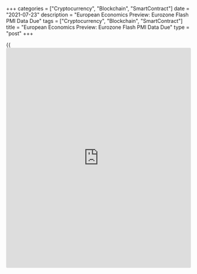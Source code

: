 +++
categories = ["Cryptocurrency", "Blockchain", "SmartContract"]
date = "2021-07-23"
description = "European Economics Preview: Eurozone Flash PMI Data Due"
tags = ["Cryptocurrency", "Blockchain", "SmartContract"]
title = "European Economics Preview: Eurozone Flash PMI Data Due"
type = "post"
+++

{{<iframe id="large-banner" src="https://www.bounty.group/#slide=7.0" width="100%" height="600" scrolling="no" style="border: 0px solid rgb(216, 221, 230); border-radius: 3px;">}}

Flash Purchasing Managers' survey results from the euro area and the UK
are due on Friday, headlining a busy day for the European economic [news](https://www.letsplayfx.com/blog/forex-news-website/).

At 2.00 am ET, the Office for National Statistics releases UK retail
sales data for June. Economists forecast retail sales to grow 0.4
percent on a monthly basis, reversing a 1.4 percent fall in May.

At 3.15 am ET, IHS Markit publishes France's preliminary Purchasing
Managers' survey data. The composite index is forecast to climb to 58.5
in July from 57.4 in June.

At 3.30 am ET, Germany's flash composite PMI data is due. Economists
expect the composite index to rise to 60.8 in July from 60.1 in the
previous month.

In the meantime, Sweden's producer price data for June is due.

At 4.00 am ET, Eurozone flash composite Purchasing Managers' survey data
is due. The composite PMI is seen rising to 60.0 in July from 59.5 a
month ago.

Half an hour later, the UK Markit/CIPS flash PMI data is due. Economists
forecast the composite output index to fall to 61.9 in July from 62.2 in
the previous month.

At 6.30 am ET, Bank of Russia announces its interest rate decision. The
bank is expected to hike its key rate to 6.50 percent from 5.50 percent.

For comments and feedback [contact](https://www.playgroundfx.com/contact/): editorial@rtt[news](https://www.letsplayfx.com/blog/forex-news-website/).com

[Economic News][1]

 **What parts of the world are seeing the best (and worst) economic
performances lately? Click[here][2] to check out our [Econ Scorecard][2]
and find out! See up-to-the-moment [ranking](https://www.playgroundfx.com/blog/crypto-exchange-ranking/)s for the best and worst
performers in [GDP][2], [unemployment rate][3], [inflation][4] and much
more.**

   1. www.rtt[news](https://www.letsplayfx.com/blog/forex-news-website/).com/Content/EconomicNews.aspx
   2. www.rtt[news](https://www.letsplayfx.com/blog/forex-news-website/).com/economic-scorecard/world-rank/GDP/highest-performance.aspx
   3. www.rtt[news](https://www.letsplayfx.com/blog/forex-news-website/).com/economic-scorecard/world-rank/unemployment-rate/lowest-performance.aspx
   4. www.rtt[news](https://www.letsplayfx.com/blog/forex-news-website/).com/economic-scorecard/world-rank/CPI/highest-performance.aspx